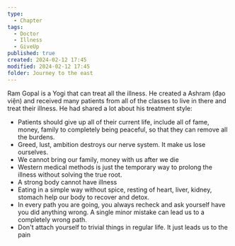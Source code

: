 ```yaml
---
type:
  - Chapter
tags:
  - Doctor
  - Illness
  - GiveUp
published: true
created: 2024-02-12 17:45
modified: 2024-02-12 17:45
folder: Journey to the east
---
```

Ram Gopal is a Yogi that can treat all the illness. He created a Ashram (đạo viện) and received many patients from all of the classes to live in there and treat their illness. He had shared a lot about his treatment style:
- Patients should give up all of their current life, include all of fame, money, family to completely being peaceful, so that they can remove all the burdens.
- Greed, lust, ambition destroys our nerve system. It make us lose ourselves.
- We cannot bring our family, money with us after we die
- Western medical methods is just the temporary way to prolong the illness without solving the true root.
- A strong body cannot have illness
- Eating in a simple way without spice, resting of heart, liver, kidney, stomach help our body to recover and detox.
- In every path you are going, you always recheck and ask yourself have you did anything wrong. A single minor mistake can lead us to a completely wrong path.
- Don't attach yourself to trivial things in regular life. It just leads us to the pain

